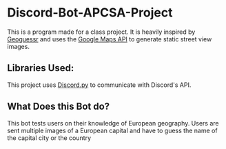# Discord-Bot-APCSA-Project
This is a program made for a class project. It is heavily inspired by [Geoguessr](https://www.geoguessr.com/) and uses the [Google Maps API](https://developers.google.com/maps) to generate static street view images.

## Libraries Used:
This project uses [Discord.py](https://github.com/Rapptz/discord.py) to communicate with Discord's API. 

## What Does this Bot do?
This bot tests users on their knowledge of European geography. Users are sent multiple images of a European capital and have to guess the name of the capital city or the country